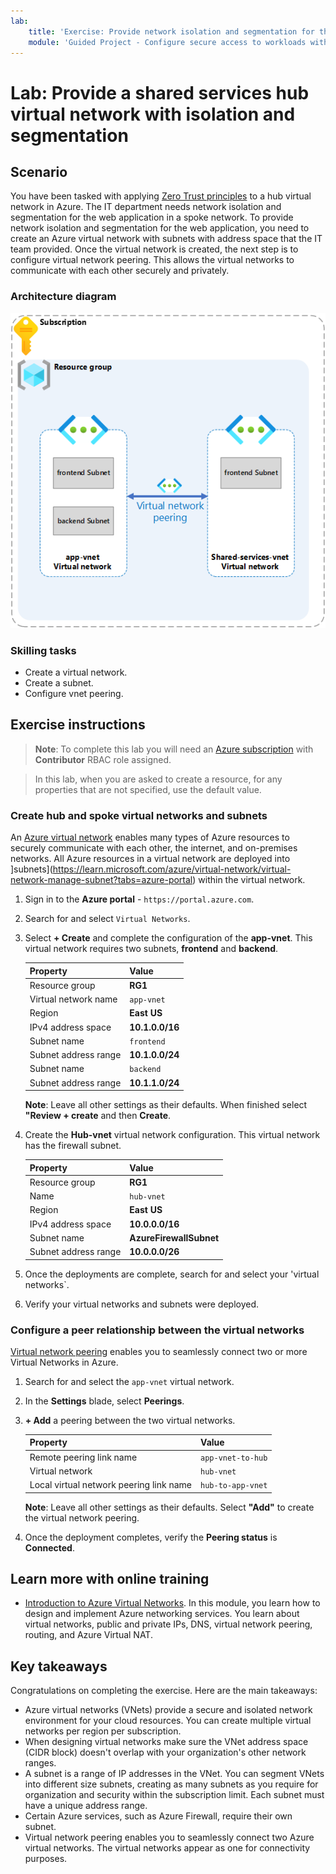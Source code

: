 ```yaml
---
lab:
    title: 'Exercise: Provide network isolation and segmentation for the web application'
    module: 'Guided Project - Configure secure access to workloads with Azure virtual networking services'
---
```


# Lab: Provide a shared services hub virtual network with isolation and segmentation

## Scenario

You have been tasked with applying [Zero Trust principles](https://learn.microsoft.com/security/zero-trust/azure-infrastructure-networking) to a hub virtual network in Azure. The IT department needs network isolation and segmentation for the web application in a spoke network. To provide network isolation and segmentation for the web application, you need to create an Azure virtual network with subnets with address space that the IT team provided. Once the virtual network is created, the next step is to configure virtual network peering. This allows the virtual networks to communicate with each other securely and privately.

### Architecture diagram

![Diagram that shows two virtual networks that are peered.](../Media/task-1.png)

### Skilling tasks

- Create a virtual network.
- Create a subnet.
- Configure vnet peering.

## Exercise instructions

>**Note**: To complete this lab you will need an [Azure subscription](https://azure.microsoft.com/free/) with **Contributor** RBAC role assigned.

> In this lab, when you are asked to create a resource, for any properties that are not specified, use the default value.

### Create hub and spoke virtual networks and subnets

An [Azure virtual network](https://learn.microsoft.com/azure/virtual-network/virtual-networks-overview) enables many types of Azure resources to securely communicate with each other, the internet, and on-premises networks. All Azure resources in a virtual network are deployed into ]subnets](https://learn.microsoft.com/azure/virtual-network/virtual-network-manage-subnet?tabs=azure-portal) within the virtual network. 

1. Sign in to the **Azure portal** - `https://portal.azure.com`.
   
1. Search for and select `Virtual Networks`.
   
1. Select **+ Create** and complete the configuration of the **app-vnet**. This  virtual network requires two subnets, **frontend** and **backend**. 

    | Property             | Value           |
    | :------------------- | :-------------- |
    | Resource group       | **RG1**         |
    | Virtual network name | `app-vnet`    |
    | Region               | **East US**     |
    | IPv4 address space   | **10.1.0.0/16** |
    | Subnet name          | `frontend`    |
    | Subnet address range | **10.1.0.0/24** |
    | Subnet name          | `backend`     |
    | Subnet address range | **10.1.1.0/24** |

    **Note**: Leave all other settings as their defaults. When finished select **"Review + create** and then **Create**.
   
1. Create the **Hub-vnet** virtual network configuration. This virtual network has the firewall subnet. 

    | Property             | Value                    |
    | :------------------- | :----------------------- |
    | Resource group       | **RG1**                  |
    | Name                 | `hub-vnet` |
    | Region               | **East US**              |
    | IPv4 address space   | **10.0.0.0/16**          |
    | Subnet name          | **AzureFirewallSubnet**  |
    | Subnet address range | **10.0.0.0/26**          |

1. Once the deployments are complete, search for and select your 'virtual networks`.

1. Verify your virtual networks and subnets were deployed. 

### Configure a peer relationship between the virtual networks

[Virtual network peering](https://learn.microsoft.com/azure/virtual-network/virtual-network-peering-overview) enables you to seamlessly connect two or more Virtual Networks in Azure. 

1. Search for and select the `app-vnet` virtual network.
   
1. In the **Settings** blade, select **Peerings**.
   
1. **+ Add** a peering between the two virtual networks. 

    | Property                                 | Value                          |
    | :--------------------------------------- | :----------------------------- |
    | Remote peering link name              | `app-vnet-to-hub` |
    | Virtual network    | `hub-vnet` |
    | Local virtual network peering link name | `hub-to-app-vnet` |

    **Note**: Leave all other settings as their defaults. Select **"Add"** to create the virtual network peering.

1. Once the deployment completes, verify the **Peering status** is **Connected**.

## Learn more with online training

+ [Introduction to Azure Virtual Networks](https://learn.microsoft.com/training/modules/introduction-to-azure-virtual-networks/). In this module, you learn how to design and implement Azure networking services. You learn about virtual networks, public and private IPs, DNS, virtual network peering, routing, and Azure Virtual NAT.

## Key takeaways

Congratulations on completing the exercise. Here are the main takeaways:

+ Azure virtual networks (VNets) provide a secure and isolated network environment for your cloud resources. You can create multiple virtual networks per region per subscription.
+ When designing virtual networks make sure the VNet address space (CIDR block) doesn't overlap with your organization's other network ranges.
+ A subnet is a range of IP addresses in the VNet. You can segment VNets into different size subnets, creating as many subnets as you require for organization and security within the subscription limit. Each subnet must have a unique address range.
+ Certain Azure services, such as Azure Firewall, require their own subnet.
+ Virtual network peering enables you to seamlessly connect two Azure virtual networks. The virtual networks appear as one for connectivity purposes.
